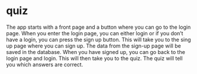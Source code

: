 # quiz

The app starts with a front page and a button where you can go to the login page.
When you enter the login page, you can either login or if you don’t have a login, you can press the sign up button. This will take you to the sing up page where you can sign up. The data from the sign-up page will be saved in the database.
When you have signed up, you can go back to the login page and login. This will then take you to the quiz. The quiz will tell you which answers are correct.
